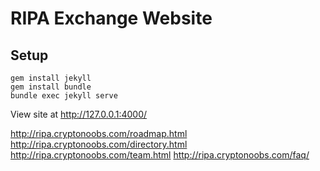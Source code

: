 # RIPA Exchange Website


## 


## Setup

```
gem install jekyll
gem install bundle
bundle exec jekyll serve
```

View site at <a href="http://127.0.0.1:4000/">http://127.0.0.1:4000/</a>

http://ripa.cryptonoobs.com/roadmap.html
http://ripa.cryptonoobs.com/directory.html
http://ripa.cryptonoobs.com/team.html
http://ripa.cryptonoobs.com/faq/
